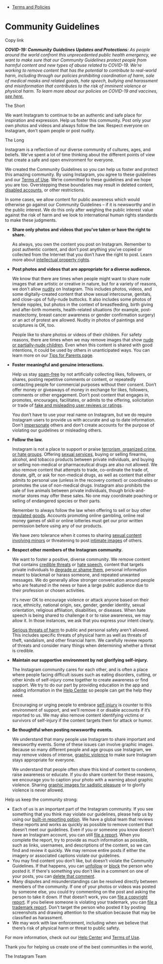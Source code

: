 *   [Terms and Policies](https://help.instagram.com/1417489251945243/?helpref=breadcrumb)

Community Guidelines
====================

Copy link

_**COVID-19: Community Guidelines Updates and Protections:** As people around the world confront this unprecedented public health emergency, we want to make sure that our Community Guidelines protect people from harmful content and new types of abuse related to COVID-19. We’re working to remove content that has the potential to contribute to real-world harm, including through our policies prohibiting coordination of harm, sale of medical masks and related goods, hate speech, bullying and harassment and misinformation that contributes to the risk of imminent violence or physical harm. To learn more about our policies on COVID-19 and vaccines, [see here.](https://help.instagram.com/697825587576762?helpref=faq_content)_

The Short

We want Instagram to continue to be an authentic and safe place for inspiration and expression. Help us foster this community. Post only your own photos and videos and always follow the law. Respect everyone on Instagram, don’t spam people or post nudity.

The Long

Instagram is a reflection of our diverse community of cultures, ages, and beliefs. We’ve spent a lot of time thinking about the different points of view that create a safe and open environment for everyone.

We created the Community Guidelines so you can help us foster and protect this amazing community. By using Instagram, you agree to these guidelines and our [Terms of Use](https://www.instagram.com/legal/terms). We’re committed to these guidelines and we hope you are too. Overstepping these boundaries may result in deleted content, [disabled accounts](https://help.instagram.com/366993040048856?helpref=faq_content), or other restrictions.

In some cases, we allow content for public awareness which would otherwise go against our Community Guidelines – if it is newsworthy and in the public interest. We do this only after weighing the public interest value against the risk of harm and we look to international human rights standards to make these judgments.

*   **Share only photos and videos that you’ve taken or have the right to share.**
    
    As always, you own the content you post on Instagram. Remember to post authentic content, and don’t post anything you’ve copied or collected from the Internet that you don’t have the right to post. Learn more about [intellectual property rights](https://help.instagram.com/126382350847838?helpref=faq_content).
    
*   **Post photos and videos that are appropriate for a diverse audience.**
    
    We know that there are times when people might want to share nude images that are artistic or creative in nature, but for a variety of reasons, we don’t allow [nudity](https://l.instagram.com/?u=https%3A%2F%2Fwww.facebook.com%2Fcommunitystandards%2Fadult_nudity_sexual_activity&e=AT1ZJWQU_6K2G_l3fyigw1_pxLIS5y3xg5wEXB8bKvMG_n3LtAWoAAkNaEsbPlV43nOdjwbF6YecUfB9aQSwTzd_h3iGaPVEb_IzZOuu-ZOAGV2ZGOLsFCCpUQY8Y-bQe_sJVAWZdrYdwLcoCPiAloezx_a9shVZUIxuQw) on Instagram. This includes photos, videos, and some digitally-created content that show sexual intercourse, genitals, and close-ups of fully-nude buttocks. It also includes some photos of female nipples, but photos in the context of breastfeeding, birth giving and after-birth moments, health-related situations (for example, post-mastectomy, breast cancer awareness or gender confirmation surgery) or an act of protest are allowed. Nudity in photos of paintings and sculptures is OK, too.
    
    People like to share photos or videos of their children. For safety reasons, there are times when we may remove images that show [nude or partially-nude children](https://l.instagram.com/?u=https%3A%2F%2Fwww.facebook.com%2Fcommunitystandards%2Fchild_nudity_sexual_exploitation&e=AT1ZJWQU_6K2G_l3fyigw1_pxLIS5y3xg5wEXB8bKvMG_n3LtAWoAAkNaEsbPlV43nOdjwbF6YecUfB9aQSwTzd_h3iGaPVEb_IzZOuu-ZOAGV2ZGOLsFCCpUQY8Y-bQe_sJVAWZdrYdwLcoCPiAloezx_a9shVZUIxuQw). Even when this content is shared with good intentions, it could be used by others in unanticipated ways. You can learn more on our [Tips for Parents page](https://help.instagram.com/154475974694511/?helpref=faq_content).
    
*   **Foster meaningful and genuine interactions.**
    
    Help us stay [spam-free](https://l.instagram.com/?u=https%3A%2F%2Fwww.facebook.com%2Fcommunitystandards%2Fspam&e=AT1ZJWQU_6K2G_l3fyigw1_pxLIS5y3xg5wEXB8bKvMG_n3LtAWoAAkNaEsbPlV43nOdjwbF6YecUfB9aQSwTzd_h3iGaPVEb_IzZOuu-ZOAGV2ZGOLsFCCpUQY8Y-bQe_sJVAWZdrYdwLcoCPiAloezx_a9shVZUIxuQw) by not artificially collecting likes, followers, or shares, posting repetitive comments or content, or repeatedly contacting people for commercial purposes without their consent. Don’t offer money or giveaways of money in exchange for likes, followers, comments or other engagement. Don’t post content that engages in, promotes, encourages, facilitates, or admits to the offering, solicitation or trade of [fake and misleading user reviews or ratings](https://l.instagram.com/?u=https%3A%2F%2Fwww.facebook.com%2Fcommunitystandards%2Ffraud_deception&e=AT1ZJWQU_6K2G_l3fyigw1_pxLIS5y3xg5wEXB8bKvMG_n3LtAWoAAkNaEsbPlV43nOdjwbF6YecUfB9aQSwTzd_h3iGaPVEb_IzZOuu-ZOAGV2ZGOLsFCCpUQY8Y-bQe_sJVAWZdrYdwLcoCPiAloezx_a9shVZUIxuQw).
    
    You don’t have to use your real name on Instagram, but we do require Instagram users to provide us with accurate and up to date information. Don't [impersonate](https://l.instagram.com/?u=https%3A%2F%2Fwww.facebook.com%2Fcommunitystandards%2Fmisrepresentation&e=AT1ZJWQU_6K2G_l3fyigw1_pxLIS5y3xg5wEXB8bKvMG_n3LtAWoAAkNaEsbPlV43nOdjwbF6YecUfB9aQSwTzd_h3iGaPVEb_IzZOuu-ZOAGV2ZGOLsFCCpUQY8Y-bQe_sJVAWZdrYdwLcoCPiAloezx_a9shVZUIxuQw) others and don't create accounts for the purpose of violating our guidelines or misleading others.
    
*   **Follow the law.**
    
    Instagram is not a place to support or praise [terrorism, organized crime, or hate groups](https://l.instagram.com/?u=https%3A%2F%2Fwww.facebook.com%2Fcommunitystandards%2Fdangerous_individuals_organizations&e=AT1ZJWQU_6K2G_l3fyigw1_pxLIS5y3xg5wEXB8bKvMG_n3LtAWoAAkNaEsbPlV43nOdjwbF6YecUfB9aQSwTzd_h3iGaPVEb_IzZOuu-ZOAGV2ZGOLsFCCpUQY8Y-bQe_sJVAWZdrYdwLcoCPiAloezx_a9shVZUIxuQw). Offering [sexual services](https://l.instagram.com/?u=https%3A%2F%2Fwww.facebook.com%2Fcommunitystandards%2Fsexual_solicitation&e=AT1ZJWQU_6K2G_l3fyigw1_pxLIS5y3xg5wEXB8bKvMG_n3LtAWoAAkNaEsbPlV43nOdjwbF6YecUfB9aQSwTzd_h3iGaPVEb_IzZOuu-ZOAGV2ZGOLsFCCpUQY8Y-bQe_sJVAWZdrYdwLcoCPiAloezx_a9shVZUIxuQw), buying or selling firearms, alcohol, and tobacco products between private individuals, and buying or selling non-medical or pharmaceutical drugs are also not allowed. We also remove content that attempts to trade, co-ordinate the trade of, donate, gift, or ask for non-medical drugs, as well as content that either admits to personal use (unless in the recovery context) or coordinates or promotes the use of non-medical drugs. Instagram also prohibits the sale of live animals between private individuals, though brick-and-mortar stores may offer these sales. No one may coordinate poaching or selling of endangered species or their parts.
    
    Remember to always follow the law when offering to sell or buy other [regulated goods](https://l.instagram.com/?u=https%3A%2F%2Fwww.facebook.com%2Fcommunitystandards%2Fregulated_goods&e=AT1ZJWQU_6K2G_l3fyigw1_pxLIS5y3xg5wEXB8bKvMG_n3LtAWoAAkNaEsbPlV43nOdjwbF6YecUfB9aQSwTzd_h3iGaPVEb_IzZOuu-ZOAGV2ZGOLsFCCpUQY8Y-bQe_sJVAWZdrYdwLcoCPiAloezx_a9shVZUIxuQw). Accounts promoting online gambling, online real money games of skill or online lotteries must get our prior written permission before using any of our products.
    
    We have zero tolerance when it comes to sharing [sexual content involving minors](https://l.instagram.com/?u=https%3A%2F%2Fwww.facebook.com%2Fcommunitystandards%2Fchild_nudity_sexual_exploitation&e=AT1ZJWQU_6K2G_l3fyigw1_pxLIS5y3xg5wEXB8bKvMG_n3LtAWoAAkNaEsbPlV43nOdjwbF6YecUfB9aQSwTzd_h3iGaPVEb_IzZOuu-ZOAGV2ZGOLsFCCpUQY8Y-bQe_sJVAWZdrYdwLcoCPiAloezx_a9shVZUIxuQw) or threatening to post [intimate images](https://l.instagram.com/?u=https%3A%2F%2Fwww.facebook.com%2Fcommunitystandards%2Fsexual_exploitation_adults&e=AT1ZJWQU_6K2G_l3fyigw1_pxLIS5y3xg5wEXB8bKvMG_n3LtAWoAAkNaEsbPlV43nOdjwbF6YecUfB9aQSwTzd_h3iGaPVEb_IzZOuu-ZOAGV2ZGOLsFCCpUQY8Y-bQe_sJVAWZdrYdwLcoCPiAloezx_a9shVZUIxuQw) of others.
    
*   **Respect other members of the Instagram community.**
    
    We want to foster a positive, diverse community. We remove content that contains [credible threats](https://l.instagram.com/?u=https%3A%2F%2Fwww.facebook.com%2Fcommunitystandards%2Fcredible_violence&e=AT1ZJWQU_6K2G_l3fyigw1_pxLIS5y3xg5wEXB8bKvMG_n3LtAWoAAkNaEsbPlV43nOdjwbF6YecUfB9aQSwTzd_h3iGaPVEb_IzZOuu-ZOAGV2ZGOLsFCCpUQY8Y-bQe_sJVAWZdrYdwLcoCPiAloezx_a9shVZUIxuQw) or [hate speech](https://l.instagram.com/?u=https%3A%2F%2Fwww.facebook.com%2Fcommunitystandards%2Fhate_speech&e=AT1ZJWQU_6K2G_l3fyigw1_pxLIS5y3xg5wEXB8bKvMG_n3LtAWoAAkNaEsbPlV43nOdjwbF6YecUfB9aQSwTzd_h3iGaPVEb_IzZOuu-ZOAGV2ZGOLsFCCpUQY8Y-bQe_sJVAWZdrYdwLcoCPiAloezx_a9shVZUIxuQw), content that targets private individuals to [degrade or shame them](https://l.instagram.com/?u=https%3A%2F%2Fwww.facebook.com%2Fcommunitystandards%2Fbullying&e=AT1ZJWQU_6K2G_l3fyigw1_pxLIS5y3xg5wEXB8bKvMG_n3LtAWoAAkNaEsbPlV43nOdjwbF6YecUfB9aQSwTzd_h3iGaPVEb_IzZOuu-ZOAGV2ZGOLsFCCpUQY8Y-bQe_sJVAWZdrYdwLcoCPiAloezx_a9shVZUIxuQw), personal information meant to blackmail or harass someone, and repeated unwanted messages. We do generally allow stronger conversation around people who are featured in the news or have a large public audience due to their profession or chosen activities.
    
    It's never OK to encourage violence or attack anyone based on their race, ethnicity, national origin, sex, gender, gender identity, sexual orientation, religious affiliation, disabilities, or diseases. When hate speech is being shared to challenge it or to raise awareness, we may allow it. In those instances, we ask that you express your intent clearly.
    
    [Serious threats of harm](https://l.instagram.com/?u=https%3A%2F%2Fwww.facebook.com%2Fcommunitystandards%2Fcredible_violence&e=AT1ZJWQU_6K2G_l3fyigw1_pxLIS5y3xg5wEXB8bKvMG_n3LtAWoAAkNaEsbPlV43nOdjwbF6YecUfB9aQSwTzd_h3iGaPVEb_IzZOuu-ZOAGV2ZGOLsFCCpUQY8Y-bQe_sJVAWZdrYdwLcoCPiAloezx_a9shVZUIxuQw) to public and personal safety aren't allowed. This includes specific threats of physical harm as well as threats of theft, vandalism, and other financial harm. We carefully review reports of threats and consider many things when determining whether a threat is credible.
    
*   **Maintain our supportive environment by not glorifying self-injury.**
    
    The Instagram community cares for each other, and is often a place where people facing difficult issues such as eating disorders, cutting, or other kinds of self-injury come together to create awareness or find support. We try to do our part by providing education in the app and adding information in the [Help Center](https://help.instagram.com/) so people can get the help they need.
    
    Encouraging or urging people to embrace [self-injury](https://l.instagram.com/?u=https%3A%2F%2Fwww.facebook.com%2Fcommunitystandards%2Fsuicide_self_injury_violence&e=AT1ZJWQU_6K2G_l3fyigw1_pxLIS5y3xg5wEXB8bKvMG_n3LtAWoAAkNaEsbPlV43nOdjwbF6YecUfB9aQSwTzd_h3iGaPVEb_IzZOuu-ZOAGV2ZGOLsFCCpUQY8Y-bQe_sJVAWZdrYdwLcoCPiAloezx_a9shVZUIxuQw) is counter to this environment of support, and we’ll remove it or disable accounts if it’s reported to us. We may also remove content identifying victims or survivors of self-injury if the content targets them for attack or humor.
    
*   **Be thoughtful when posting newsworthy events.**
    
    We understand that many people use Instagram to share important and newsworthy events. Some of these issues can involve graphic images. Because so many different people and age groups use Instagram, we may remove videos of intense, [graphic violence](https://l.instagram.com/?u=https%3A%2F%2Fwww.facebook.com%2Fcommunitystandards%2Fgraphic_violence&e=AT1ZJWQU_6K2G_l3fyigw1_pxLIS5y3xg5wEXB8bKvMG_n3LtAWoAAkNaEsbPlV43nOdjwbF6YecUfB9aQSwTzd_h3iGaPVEb_IzZOuu-ZOAGV2ZGOLsFCCpUQY8Y-bQe_sJVAWZdrYdwLcoCPiAloezx_a9shVZUIxuQw) to make sure Instagram stays appropriate for everyone.
    
    We understand that people often share this kind of content to condemn, raise awareness or educate. If you do share content for these reasons, we encourage you to caption your photo with a warning about graphic violence. Sharing [graphic images for sadistic pleasure](https://l.instagram.com/?u=https%3A%2F%2Fwww.facebook.com%2Fcommunitystandards%2Fcruel_insensitive&e=AT1ZJWQU_6K2G_l3fyigw1_pxLIS5y3xg5wEXB8bKvMG_n3LtAWoAAkNaEsbPlV43nOdjwbF6YecUfB9aQSwTzd_h3iGaPVEb_IzZOuu-ZOAGV2ZGOLsFCCpUQY8Y-bQe_sJVAWZdrYdwLcoCPiAloezx_a9shVZUIxuQw) or to glorify violence is never allowed.
    

Help us keep the community strong:

*   Each of us is an important part of the Instagram community. If you see something that you think may violate our guidelines, please help us by using our [built-in reporting option](https://help.instagram.com/165828726894770?helpref=faq_content). We have a global team that reviews these reports and works as quickly as possible to remove content that doesn’t meet our guidelines. Even if you or someone you know doesn’t have an Instagram account, you can still [file a report](https://help.instagram.com/contact/383679321740945). When you complete the report, try to provide as much information as possible, such as links, usernames, and descriptions of the content, so we can find and review it quickly. We may remove entire posts if either the imagery or associated captions violate our guidelines.
*   You may find content you don’t like, but doesn’t violate the Community Guidelines. If that happens, you can [unfollow](https://help.instagram.com/286340048138725?helpref=faq_content) or [block](https://help.instagram.com/426700567389543/?helpref=faq_content) the person who posted it. If there's something you don't like in a comment on one of your posts, you can [delete that comment](https://help.instagram.com/289098941190483?helpref=faq_content).
*   Many disputes and misunderstandings can be resolved directly between members of the community. If one of your photos or videos was posted by someone else, you could try commenting on the post and asking the person to take it down. If that doesn’t work, you can [file a copyright report](https://help.instagram.com/126382350847838?helpref=faq_content). If you believe someone is violating your trademark, you can [file a trademark report](https://help.instagram.com/222826637847963?helpref=faq_content). Don't target the person who posted it by posting screenshots and drawing attention to the situation because that may be classified as harassment.
*   We may work with law enforcement, including when we believe that there’s risk of physical harm or threat to public safety.

For more information, check out our [Help Center](https://help.instagram.com/) and [Terms of Use](https://l.instagram.com/?u=http%3A%2F%2Finstagram.com%2Flegal%2Fterms%2F%23&e=AT1ZJWQU_6K2G_l3fyigw1_pxLIS5y3xg5wEXB8bKvMG_n3LtAWoAAkNaEsbPlV43nOdjwbF6YecUfB9aQSwTzd_h3iGaPVEb_IzZOuu-ZOAGV2ZGOLsFCCpUQY8Y-bQe_sJVAWZdrYdwLcoCPiAloezx_a9shVZUIxuQw).

Thank you for helping us create one of the best communities in the world,

The Instagram Team